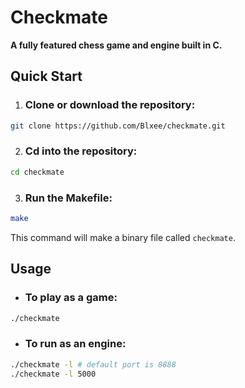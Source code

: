 # Checkmate

**A fully featured chess game and engine built in C.**

## Quick Start

1. ### Clone or download the repository:

```bash
git clone https://github.com/Blxee/checkmate.git
```

2. ### Cd into the repository:

```bash
cd checkmate
```

3. ### Run the Makefile:

```bash
make 
```

This command will make a binary file called `checkmate`.

## Usage

* ### To play as a game:

```bash
./checkmate
```

* ### To run as an engine:

```bash
./checkmate -l # default port is 8888
./checkmate -l 5000
```
